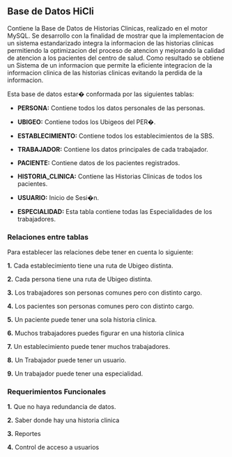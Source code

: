 ## Base de Datos HiCli

Contiene la Base de Datos de Historias Clinicas, realizado en el motor MySQL.
Se desarrollo con la finalidad de mostrar que la implementacion de un sistema 
estandarizado integra la informacion de las historias clinicas
permitiendo la optimizacion del proceso de atencion y mejorando la calidad de 
atencion a los pacientes del centro de salud.
Como resultado se obtiene un Sistema de un informacion que permite la eficiente 
integracion de la informacion clinica de las historias clinicas evitando la perdida 
de la informacion.

Esta base de datos estar� conformada por las siguientes tablas:

- **PERSONA:** Contiene todos los datos personales de las personas.

- **UBIGEO:** Contiene todos los Ubigeos del PER�.

- **ESTABLECIMIENTO:** Contiene todos los establecimientos de la SBS.

- **TRABAJADOR:** Contiene los datos principales de cada trabajador.

- **PACIENTE:** Contiene datos de los pacientes registrados.

- **HISTORIA_CLINICA:** Contiene las Historias Clinicas de todos los pacientes.

- **USUARIO:** Inicio de Sesi�n.

- **ESPECIALIDAD:** Esta tabla contiene todas las Especialidades de los trabajadores.

### Relaciones entre tablas

Para establecer las relaciones debe tener en cuenta lo siguiente:

**1.** Cada establecimiento tiene una ruta de Ubigeo distinta.

**2.** Cada persona tiene una ruta de Ubigeo distinta.

**3.** Los trabajadores son personas comunes pero con distinto cargo.

**4.** Los pacientes son personas comunes pero con distinto cargo.

**5.** Un paciente puede tener una sola historia clinica.

**6.** Muchos trabajadores puedes figurar en una historia clinica

**7.** Un establecimiento puede tener muchos trabajadores.

**8.** Un Trabajador puede tener un usuario.

**9.** Un trabajador puede tener una especialidad.

### Requerimientos Funcionales

**1.** Que no haya redundancia de datos.

**2.** Saber donde hay una historia clinica 

**3.** Reportes

**4.** Control de acceso a usuarios

